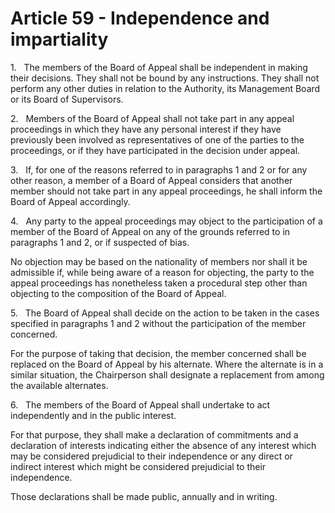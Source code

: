 # Article 59 - Independence and impartiality


1.   The members of the Board of Appeal shall be independent in making their decisions. They shall not be bound by any instructions. They shall not perform any other duties in relation to the Authority, its Management Board or its Board of Supervisors.

2.   Members of the Board of Appeal shall not take part in any appeal proceedings in which they have any personal interest if they have previously been involved as representatives of one of the parties to the proceedings, or if they have participated in the decision under appeal.

3.   If, for one of the reasons referred to in paragraphs 1 and 2 or for any other reason, a member of a Board of Appeal considers that another member should not take part in any appeal proceedings, he shall inform the Board of Appeal accordingly.

4.   Any party to the appeal proceedings may object to the participation of a member of the Board of Appeal on any of the grounds referred to in paragraphs 1 and 2, or if suspected of bias.

No objection may be based on the nationality of members nor shall it be admissible if, while being aware of a reason for objecting, the party to the appeal proceedings has nonetheless taken a procedural step other than objecting to the composition of the Board of Appeal.

5.   The Board of Appeal shall decide on the action to be taken in the cases specified in paragraphs 1 and 2 without the participation of the member concerned.

For the purpose of taking that decision, the member concerned shall be replaced on the Board of Appeal by his alternate. Where the alternate is in a similar situation, the Chairperson shall designate a replacement from among the available alternates.

6.   The members of the Board of Appeal shall undertake to act independently and in the public interest.

For that purpose, they shall make a declaration of commitments and a declaration of interests indicating either the absence of any interest which may be considered prejudicial to their independence or any direct or indirect interest which might be considered prejudicial to their independence.

Those declarations shall be made public, annually and in writing.
